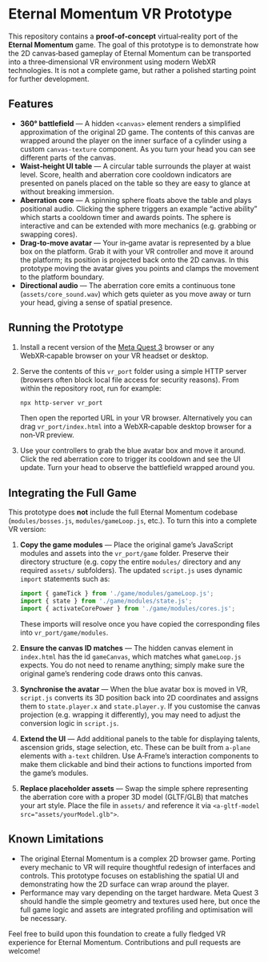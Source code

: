 # Eternal Momentum VR Prototype

This repository contains a **proof‑of‑concept** virtual‑reality port of the
**Eternal Momentum** game.  The goal of this prototype is to demonstrate how
the 2D canvas‑based gameplay of Eternal Momentum can be transported into a
three‑dimensional VR environment using modern WebXR technologies.  It is not
a complete game, but rather a polished starting point for further
development.

## Features

* **360° battlefield** — A hidden `<canvas>` element renders a simplified
  approximation of the original 2D game.  The contents of this canvas are
  wrapped around the player on the inner surface of a cylinder using a
  custom `canvas‑texture` component.  As you turn your head you can see
  different parts of the canvas.
* **Waist‑height UI table** — A circular table surrounds the player at
  waist level.  Score, health and aberration core cooldown indicators are
  presented on panels placed on the table so they are easy to glance at
  without breaking immersion.
* **Aberration core** — A spinning sphere floats above the table and plays
  positional audio.  Clicking the sphere triggers an example “active
  ability” which starts a cooldown timer and awards points.  The sphere is
  interactive and can be extended with more mechanics (e.g. grabbing or
  swapping cores).
* **Drag‑to‑move avatar** — Your in‑game avatar is represented by a blue
  box on the platform.  Grab it with your VR controller and move it around
  the platform; its position is projected back onto the 2D canvas.  In
  this prototype moving the avatar gives you points and clamps the
  movement to the platform boundary.
* **Directional audio** — The aberration core emits a continuous tone
  (`assets/core_sound.wav`) which gets quieter as you move away or turn
  your head, giving a sense of spatial presence.

## Running the Prototype

1. Install a recent version of the [Meta Quest 3](https://www.meta.com/)
   browser or any WebXR‑capable browser on your VR headset or desktop.
2. Serve the contents of this `vr_port` folder using a simple HTTP server
   (browsers often block local file access for security reasons).  From
   within the repository root, run for example:

   ```bash
   npx http-server vr_port
   ```

   Then open the reported URL in your VR browser.  Alternatively you can
   drag `vr_port/index.html` into a WebXR‑capable desktop browser for a
   non‑VR preview.
3. Use your controllers to grab the blue avatar box and move it around.
   Click the red aberration core to trigger its cooldown and see the UI
   update.  Turn your head to observe the battlefield wrapped around you.

## Integrating the Full Game

This prototype does **not** include the full Eternal Momentum codebase
(`modules/bosses.js`, `modules/gameLoop.js`, etc.).  To turn this into a
complete VR version:

1. **Copy the game modules** — Place the original game’s JavaScript
   modules and assets into the `vr_port/game` folder.  Preserve their
   directory structure (e.g. copy the entire `modules/` directory and
   any required `assets/` subfolders).  The updated `script.js` uses
   dynamic `import` statements such as:

   ```js
   import { gameTick } from './game/modules/gameLoop.js';
   import { state } from './game/modules/state.js';
   import { activateCorePower } from './game/modules/cores.js';
   ```

   These imports will resolve once you have copied the corresponding
   files into `vr_port/game/modules`.

2. **Ensure the canvas ID matches** — The hidden canvas element in
   `index.html` has the id `gameCanvas`, which matches what
   `gameLoop.js` expects.  You do not need to rename anything; simply
   make sure the original game’s rendering code draws onto this canvas.

3. **Synchronise the avatar** — When the blue avatar box is moved in
   VR, `script.js` converts its 3D position back into 2D coordinates and
   assigns them to `state.player.x` and `state.player.y`.  If you
   customise the canvas projection (e.g. wrapping it differently), you
   may need to adjust the conversion logic in `script.js`.

4. **Extend the UI** — Add additional panels to the table for displaying
   talents, ascension grids, stage selection, etc.  These can be built
   from `a-plane` elements with `a-text` children.  Use A‑Frame’s
   interaction components to make them clickable and bind their actions
   to functions imported from the game’s modules.

5. **Replace placeholder assets** — Swap the simple sphere representing
   the aberration core with a proper 3D model (GLTF/GLB) that matches
   your art style.  Place the file in `assets/` and reference it via
   `<a-gltf-model src="assets/yourModel.glb">`.

## Known Limitations

* The original Eternal Momentum is a complex 2D browser game.  Porting
  every mechanic to VR will require thoughtful redesign of interfaces and
  controls.  This prototype focuses on establishing the spatial UI and
  demonstrating how the 2D surface can wrap around the player.
* Performance may vary depending on the target hardware.  Meta Quest 3
  should handle the simple geometry and textures used here, but once the
  full game logic and assets are integrated profiling and optimisation
  will be necessary.

Feel free to build upon this foundation to create a fully fledged VR
experience for Eternal Momentum.  Contributions and pull requests are
welcome!